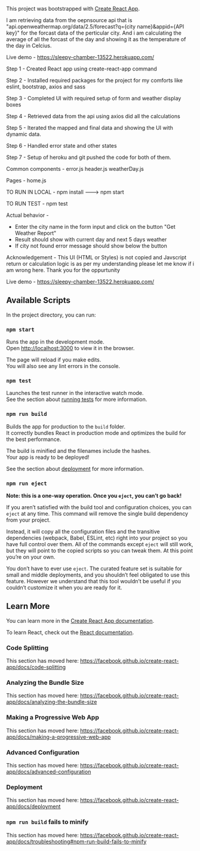 This project was bootstrapped with [Create React App](https://github.com/facebook/create-react-app).

I am retrieving data from the oepnsource api that is  "api.openweathermap.org/data/2.5/forecast?q={city name}&appid={API key}" for the forcast data of the perticular city.
And i am calculating the average of all the forcast of the day and showing it as the temperature of the day in Celcius.

Live demo - https://sleepy-chamber-13522.herokuapp.com/


Step 1 -
Created React app using create-react-app command

Step 2 -
Installed required packages for the project for my comforts like eslint, bootstrap, axios and sass

Step 3 - 
Completed UI with required setup of form and weather display boxes

Step 4 -
Retrieved data from the api using axios did all the calculations 

Step 5 -
Iterated the mapped and final data and showing the UI with dynamic data.

Step 6 -
Handled error state and other states

Step 7 -
Setup of heroku and git pushed the code for both of them.

Common components -
error.js
header.js
weatherDay.js

Pages -
home.js

TO RUN IN LOCAL -
npm install ---> npm start

TO RUN TEST - 
npm test

Actual behavior -
- Enter the city name in the form input and click on the button "Get Weather Report"
- Result should show with current day and next 5 days weather
- If city not found error message should show below the button

Acknowledgement -
This UI (HTML or Styles) is not copied and Javscript return or calculation logic is as per my understanding please let me know if i am wrong here.
Thank you for the oppurtunity

Live demo - https://sleepy-chamber-13522.herokuapp.com/

## Available Scripts

In the project directory, you can run:

### `npm start`

Runs the app in the development mode.<br />
Open [http://localhost:3000](http://localhost:3000) to view it in the browser.

The page will reload if you make edits.<br />
You will also see any lint errors in the console.

### `npm test`

Launches the test runner in the interactive watch mode.<br />
See the section about [running tests](https://facebook.github.io/create-react-app/docs/running-tests) for more information.

### `npm run build`

Builds the app for production to the `build` folder.<br />
It correctly bundles React in production mode and optimizes the build for the best performance.

The build is minified and the filenames include the hashes.<br />
Your app is ready to be deployed!

See the section about [deployment](https://facebook.github.io/create-react-app/docs/deployment) for more information.

### `npm run eject`

**Note: this is a one-way operation. Once you `eject`, you can’t go back!**

If you aren’t satisfied with the build tool and configuration choices, you can `eject` at any time. This command will remove the single build dependency from your project.

Instead, it will copy all the configuration files and the transitive dependencies (webpack, Babel, ESLint, etc) right into your project so you have full control over them. All of the commands except `eject` will still work, but they will point to the copied scripts so you can tweak them. At this point you’re on your own.

You don’t have to ever use `eject`. The curated feature set is suitable for small and middle deployments, and you shouldn’t feel obligated to use this feature. However we understand that this tool wouldn’t be useful if you couldn’t customize it when you are ready for it.

## Learn More

You can learn more in the [Create React App documentation](https://facebook.github.io/create-react-app/docs/getting-started).

To learn React, check out the [React documentation](https://reactjs.org/).

### Code Splitting

This section has moved here: https://facebook.github.io/create-react-app/docs/code-splitting

### Analyzing the Bundle Size

This section has moved here: https://facebook.github.io/create-react-app/docs/analyzing-the-bundle-size

### Making a Progressive Web App

This section has moved here: https://facebook.github.io/create-react-app/docs/making-a-progressive-web-app

### Advanced Configuration

This section has moved here: https://facebook.github.io/create-react-app/docs/advanced-configuration

### Deployment

This section has moved here: https://facebook.github.io/create-react-app/docs/deployment

### `npm run build` fails to minify

This section has moved here: https://facebook.github.io/create-react-app/docs/troubleshooting#npm-run-build-fails-to-minify
